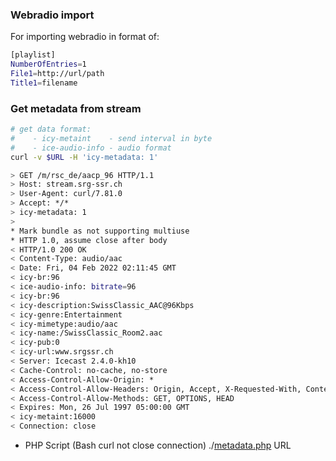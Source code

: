 ### Webradio import
For importing webradio in format of:
```sh
[playlist]
NumberOfEntries=1
File1=http://url/path
Title1=filename
```

### Get metadata from stream
```sh
# get data format: 
#    - icy-metaint    - send interval in byte
#    - ice-audio-info - audio format
curl -v $URL -H 'icy-metadata: 1'

> GET /m/rsc_de/aacp_96 HTTP/1.1
> Host: stream.srg-ssr.ch
> User-Agent: curl/7.81.0
> Accept: */*
> icy-metadata: 1
>
* Mark bundle as not supporting multiuse
* HTTP 1.0, assume close after body
< HTTP/1.0 200 OK
< Content-Type: audio/aac
< Date: Fri, 04 Feb 2022 02:11:45 GMT
< icy-br:96
< ice-audio-info: bitrate=96
< icy-br:96
< icy-description:SwissClassic_AAC@96Kbps
< icy-genre:Entertainment
< icy-mimetype:audio/aac
< icy-name:/SwissClassic_Room2.aac
< icy-pub:0
< icy-url:www.srgssr.ch
< Server: Icecast 2.4.0-kh10
< Cache-Control: no-cache, no-store
< Access-Control-Allow-Origin: *
< Access-Control-Allow-Headers: Origin, Accept, X-Requested-With, Content-Type
< Access-Control-Allow-Methods: GET, OPTIONS, HEAD
< Expires: Mon, 26 Jul 1997 05:00:00 GMT
< icy-metaint:16000
< Connection: close
```

- PHP Script (Bash curl not close connection)
./[metadata.php](https://github.com/rern/rAudio-addons/blob/main/webradio/metadata.php) URL
